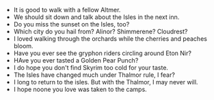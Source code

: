 - It is good to walk with a fellow Altmer.
- We should sit down and talk about the Isles in the next inn.
- Do you miss the sunset on the Isles, too?
- Which city do you hail from? Alinor? Shimmerene? Cloudrest?
- I loved walking through the orchards while the cherries and peaches bloom.
- Have you ever see the gryphon riders circling around Eton Nir?
- HAve you ever tasted a Golden Pear Punch?
- I do hope you don't find Skyrim too cold for your taste.
- The Isles have changed much under Thalmor rule, I fear?
- I long to return to the isles. But with the Thalmor, I may never will.
- I hope noone you love was taken to the camps.

